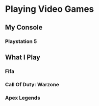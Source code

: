 # Playing Video Games

## My Console
### Playstation 5

## What I Play
### Fifa
### Call Of Duty: Warzone
### Apex Legends

